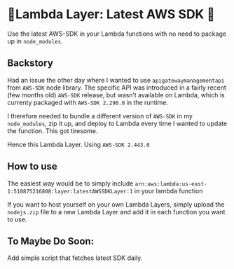 # 🧙‍Lambda Layer: Latest AWS SDK 🧙‍

Use the latest AWS-SDK in your Lambda functions with no need to package up in `node_modules`.

## Backstory

Had an issue the other day where I wanted to use `apigatewaymanagementapi` from `AWS-SDK` node library. The specific API was introduced in a fairly recent (few months old) `AWS-SDK` release, but wasn’t available on Lambda, which is currenty packaged with `AWS-SDK 2.290.0` in the runtime.

I therefore needed to bundle a different version of `AWS-SDK` in my `node_modules`, zip it up, and deploy to Lambda every time I wanted to update the function. This got tiresome.

Hence this Lambda Layer. Using `AWS-SDK 2.443.0`

## How to use

The easiest way would be to simply include `arn:aws:lambda:us-east-1:510875216808:layer:latestAWSSDKLayer:1` in your lambda function

If you want to host yourself on your own Lambda Layers, simply upload the `nodejs.zip` file to a new Lambda Layer and add it in each function you want to use.

## To Maybe Do Soon:

Add simple script that fetches latest SDK daily.
